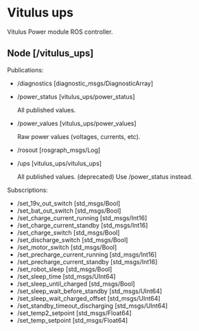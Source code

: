 # Vitulus ups
 Vitulus Power module ROS controller.

## Node [/vitulus_ups]

Publications: 

 * /diagnostics [diagnostic_msgs/DiagnosticArray]

 * /power_status [vitulus_ups/power_status]

    All published values.

 * /power_values [vitulus_ups/power_values]

    Raw power values (voltages, currents, etc).

 * /rosout [rosgraph_msgs/Log]

 * /ups [vitulus_ups/vitulus_ups]
 
    All published values. (deprecated) Use /power_status instead.


Subscriptions: 

 * /set_19v_out_switch [std_msgs/Bool]
 * /set_bat_out_switch [std_msgs/Bool]
 * /set_charge_current_running [std_msgs/Int16]
 * /set_charge_current_standby [std_msgs/Int16]
 * /set_charge_switch [std_msgs/Bool]
 * /set_discharge_switch [std_msgs/Bool]
 * /set_motor_switch [std_msgs/Bool]
 * /set_precharge_current_running [std_msgs/Int16]
 * /set_precharge_current_standby [std_msgs/Int16]
 * /set_robot_sleep [std_msgs/Bool]
 * /set_sleep_time [std_msgs/UInt64]
 * /set_sleep_until_charged [std_msgs/Bool]
 * /set_sleep_wait_before_standby [std_msgs/UInt64]
 * /set_sleep_wait_charged_offset [std_msgs/UInt64]
 * /set_standby_timeout_discharging [std_msgs/UInt64]
 * /set_temp2_setpoint [std_msgs/Float64]
 * /set_temp_setpoint [std_msgs/Float64]

